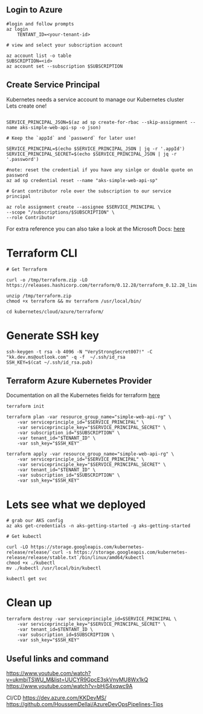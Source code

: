 ## Login to Azure

```
#login and follow prompts
az login 
    TENTANT_ID=<your-tenant-id>    

# view and select your subscription account

az account list -o table
SUBSCRIPTION=<id>
az account set --subscription $SUBSCRIPTION

```

## Create Service Principal

Kubernetes needs a service account to manage our Kubernetes cluster </br>
Lets create one! </br>

```

SERVICE_PRINCIPAL_JSON=$(az ad sp create-for-rbac --skip-assignment --name aks-simple-web-api-sp -o json)

# Keep the `appId` and `password` for later use!

SERVICE_PRINCIPAL=$(echo $SERVICE_PRINCIPAL_JSON | jq -r '.appId')
SERVICE_PRINCIPAL_SECRET=$(echo $SERVICE_PRINCIPAL_JSON | jq -r '.password')

#note: reset the credential if you have any sinlge or double quote on password
az ad sp credential reset --name "aks-simple-web-api-sp"

# Grant contributor role over the subscription to our service principal

az role assignment create --assignee $SERVICE_PRINCIPAL \
--scope "/subscriptions/$SUBSCRIPTION" \
--role Contributor

```
For extra reference you can also take a look at the Microsoft Docs: [here](https://github.com/MicrosoftDocs/azure-docs/blob/master/articles/aks/kubernetes-service-principal.md) </br>


# Terraform CLI
```
# Get Terraform

curl -o /tmp/terraform.zip -LO https://releases.hashicorp.com/terraform/0.12.28/terraform_0.12.28_linux_amd64.zip

unzip /tmp/terraform.zip
chmod +x terraform && mv terraform /usr/local/bin/

cd kubernetes/cloud/azure/terraform/

```

# Generate SSH key

```
ssh-keygen -t rsa -b 4096 -N "VeryStrongSecret007!" -C "kk.dev.ms@outlook.com" -q -f  ~/.ssh/id_rsa
SSH_KEY=$(cat ~/.ssh/id_rsa.pub)
```

## Terraform Azure Kubernetes Provider 

Documentation on all the Kubernetes fields for terraform [here](https://www.terraform.io/docs/providers/azurerm/r/kubernetes_cluster.html)

```
terraform init

terraform plan -var resource_group_name="simple-web-api-rg" \
    -var serviceprinciple_id="$SERVICE_PRINCIPAL" \
    -var serviceprinciple_key="$SERVICE_PRINCIPAL_SECRET" \
    -var subscription_id="$SUBSCRIPTION" \
    -var tenant_id="$TENANT_ID" \
    -var ssh_key="$SSH_KEY"

terraform apply -var resource_group_name="simple-web-api-rg" \
    -var serviceprinciple_id="$SERVICE_PRINCIPAL" \
    -var serviceprinciple_key="$SERVICE_PRINCIPAL_SECRET" \
    -var tenant_id="$TENANT_ID" \
    -var subscription_id="$SUBSCRIPTION" \
    -var ssh_key="$SSH_KEY"
```

# Lets see what we deployed

```
# grab our AKS config
az aks get-credentials -n aks-getting-started -g aks-getting-started

# Get kubectl

curl -LO https://storage.googleapis.com/kubernetes-release/release/`curl -s https://storage.googleapis.com/kubernetes-release/release/stable.txt`/bin/linux/amd64/kubectl
chmod +x ./kubectl
mv ./kubectl /usr/local/bin/kubectl

kubectl get svc

```

# Clean up 

```
terraform destroy -var serviceprinciple_id=$SERVICE_PRINCIPAL \
    -var serviceprinciple_key="$SERVICE_PRINCIPAL_SECRET" \
    -var tenant_id=$TENTANT_ID \
    -var subscription_id=$SUBSCRIPTION \
    -var ssh_key="$SSH_KEY"
```


## Useful links and command

https://www.youtube.com/watch?v=ukmbiTSWU_M&list=UUCYR9GpcE3skVnyMU8Wx1kQ
https://www.youtube.com/watch?v=bHjS4xqwc9A


CI/CD
https://dev.azure.com/KKDevMS/
https://github.com/HoussemDellai/AzureDevOpsPipelines-Tips

